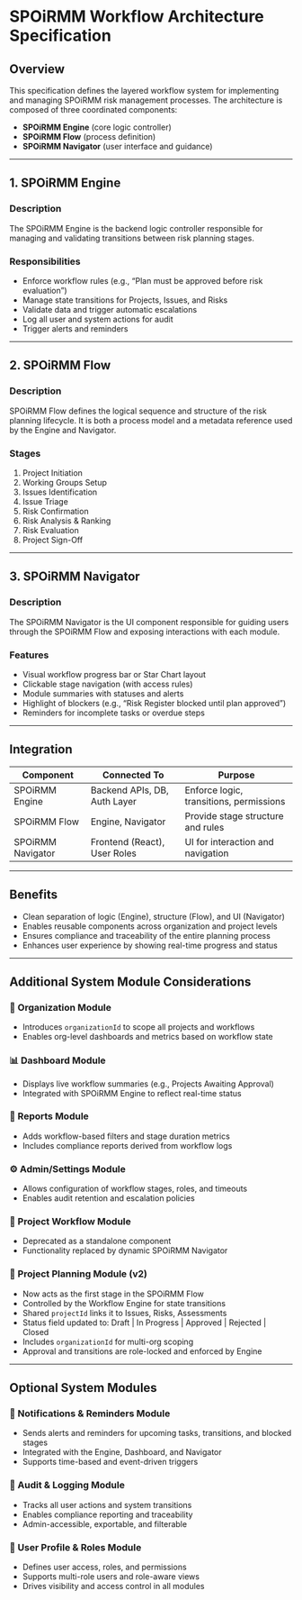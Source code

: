 # SPOiRMM Workflow Architecture Specification

## Overview
This specification defines the layered workflow system for implementing and managing SPOiRMM risk management processes. The architecture is composed of three coordinated components:

- **SPOiRMM Engine** (core logic controller)
- **SPOiRMM Flow** (process definition)
- **SPOiRMM Navigator** (user interface and guidance)

---

## 1. SPOiRMM Engine

### Description
The SPOiRMM Engine is the backend logic controller responsible for managing and validating transitions between risk planning stages.

### Responsibilities
- Enforce workflow rules (e.g., “Plan must be approved before risk evaluation”)
- Manage state transitions for Projects, Issues, and Risks
- Validate data and trigger automatic escalations
- Log all user and system actions for audit
- Trigger alerts and reminders

---

## 2. SPOiRMM Flow

### Description
SPOiRMM Flow defines the logical sequence and structure of the risk planning lifecycle. It is both a process model and a metadata reference used by the Engine and Navigator.

### Stages
1. Project Initiation
2. Working Groups Setup
3. Issues Identification
4. Issue Triage
5. Risk Confirmation
6. Risk Analysis & Ranking
7. Risk Evaluation
8. Project Sign-Off

---

## 3. SPOiRMM Navigator

### Description
The SPOiRMM Navigator is the UI component responsible for guiding users through the SPOiRMM Flow and exposing interactions with each module.

### Features
- Visual workflow progress bar or Star Chart layout
- Clickable stage navigation (with access rules)
- Module summaries with statuses and alerts
- Highlight of blockers (e.g., “Risk Register blocked until plan approved”)
- Reminders for incomplete tasks or overdue steps

---

## Integration

| Component          | Connected To                  | Purpose                               |
|--------------------|-------------------------------|----------------------------------------|
| SPOiRMM Engine     | Backend APIs, DB, Auth Layer  | Enforce logic, transitions, permissions|
| SPOiRMM Flow       | Engine, Navigator             | Provide stage structure and rules      |
| SPOiRMM Navigator  | Frontend (React), User Roles  | UI for interaction and navigation      |

---

## Benefits

- Clean separation of logic (Engine), structure (Flow), and UI (Navigator)
- Enables reusable components across organization and project levels
- Ensures compliance and traceability of the entire planning process
- Enhances user experience by showing real-time progress and status
---

## Additional System Module Considerations

### 🏢 Organization Module
- Introduces `organizationId` to scope all projects and workflows
- Enables org-level dashboards and metrics based on workflow state

### 📊 Dashboard Module
- Displays live workflow summaries (e.g., Projects Awaiting Approval)
- Integrated with SPOiRMM Engine to reflect real-time status

### 📄 Reports Module
- Adds workflow-based filters and stage duration metrics
- Includes compliance reports derived from workflow logs

### ⚙️ Admin/Settings Module
- Allows configuration of workflow stages, roles, and timeouts
- Enables audit retention and escalation policies

### 🔁 Project Workflow Module
- Deprecated as a standalone component
- Functionality replaced by dynamic SPOiRMM Navigator

### 📁 Project Planning Module (v2)
- Now acts as the first stage in the SPOiRMM Flow
- Controlled by the Workflow Engine for state transitions
- Shared `projectId` links it to Issues, Risks, Assessments
- Status field updated to: Draft | In Progress | Approved | Rejected | Closed
- Includes `organizationId` for multi-org scoping
- Approval and transitions are role-locked and enforced by Engine
---

## Optional System Modules

### 🔔 Notifications & Reminders Module
- Sends alerts and reminders for upcoming tasks, transitions, and blocked stages
- Integrated with the Engine, Dashboard, and Navigator
- Supports time-based and event-driven triggers

### 📜 Audit & Logging Module
- Tracks all user actions and system transitions
- Enables compliance reporting and traceability
- Admin-accessible, exportable, and filterable

### 👤 User Profile & Roles Module
- Defines user access, roles, and permissions
- Supports multi-role users and role-aware views
- Drives visibility and access control in all modules
